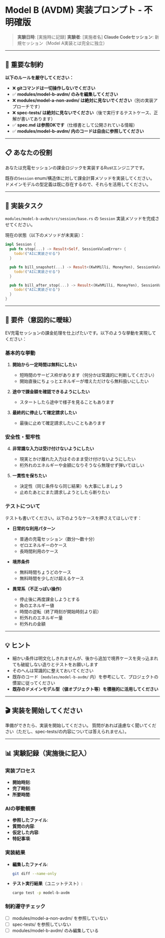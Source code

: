 # Model B (AVDM) 実装プロンプト - 不明確版

> **実験日時**: [実施時に記録]
> **実験者**: [実施者名]
> **Claude Codeセッション**: 新規セッション（Model A実装とは完全に独立）

---

## 🚫 重要な制約

**以下のルールを厳守してください：**

- ❌ **gitコマンドは一切操作しないでください**
- ✅ **modules/model-b-avdm/ のみを編集してください**
- ❌ **modules/model-a-non-avdm/ は絶対に見ないでください**（別の実装アプローチです）
- ❌ **spec-tests/ は絶対に見ないでください**（後で実行するテストケース、正解が書いてあります）
- ✅ **spec.md は参照OKです**（仕様書として公開されている情報）
- ✅ **modules/model-b-avdm/ 内のコードは自由に参照してください**

---

## 📋 あなたの役割

あなたは充電セッションの課金ロジックを実装するRustエンジニアです。

既存の`Session` enum/構造体に対して課金計算メソッドを実装してください。
ドメインモデルの型定義は既に存在するので、それらを活用してください。

---

## 🎯 実装タスク

`modules/model-b-avdm/src/session/base.rs` の `Session` 実装メソッドを完成させてください。

現在の状態（以下のメソッドが未実装）：
```rust
impl Session {
  pub fn stop(...) -> Result<Self, SessionValueError> {
    todo!("AIに実装させる")
  }

  pub fn bill_snapshot(...) -> Result<(KwhMilli, MoneyYen), SessionValueError> {
    todo!("AIに実装させる")
  }

  pub fn bill_after_stop(...) -> Result<(KwhMilli, MoneyYen), SessionValueError> {
    todo!("AIに実装させる")
  }
}
```

---

## 📝 要件（意図的に曖昧）

EV充電セッションの課金処理を仕上げたいです。以下のような挙動を実現してください：

### 基本的な挙動
1. **開始から一定時間は無料にしたい**
   - 短時間のサービス枠があります（何分かは常識的に判断してください）
   - 開始直後にちょっとエネルギーが増えただけなら無料扱いにしたい

2. **途中で課金額を確認できるようにしたい**
   - スタートしたら途中で様子を見ることもあります

3. **最終的に停止して確定請求したい**
   - 最後に止めて確定請求したいこともあります

### 安全性・堅牢性
4. **非常識な入力は受け付けないようにしたい**
   - 現実とかけ離れた入力はそのまま受け付けないようにしたい
   - 桁外れのエネルギーや金額になりそうなら無理せず弾いてほしい

5. **一貫性を保ちたい**
   - 決定性（同じ条件なら同じ結果）も大事にしましょう
   - 止めたあとにまた請求しようとしたら断りたい

### テストについて
テストも書いてください。以下のようなケースを押さえてほしいです：

- **日常的な利用パターン**
  - 普通の充電セッション（数分〜数十分）
  - ゼロエネルギーのケース
  - 長時間利用のケース

- **境界条件**
  - 無料時間ちょうどのケース
  - 無料時間を少しだけ超えるケース

- **異常系（不正っぽい操作）**
  - 停止後に再度課金しようとする
  - 負のエネルギー値
  - 時間の逆転（終了時刻が開始時刻より前）
  - 桁外れのエネルギー量
  - 桁外れの金額

---

## 💡 ヒント

- 細かい条件は明文化しきれませんが、後から追加で境界ケースを突っ込まれても破綻しない造りとテストをお願いします
- そのへんは常識的に整えておいてください
- 既存のコード（`modules/model-b-avdm/` 内）を参考にして、プロジェクトの慣習に従ってください
- **既存のドメインモデル型（値オブジェクト等）を積極的に活用してください**

---

## 🎬 実装を開始してください

準備ができたら、実装を開始してください。
質問があれば遠慮なく聞いてください（ただし、spec-tests/の内容については答えられません）。

---

## 📊 実験記録（実施後に記入）

### 実装プロセス
- **開始時刻**:
- **完了時刻**:
- **所要時間**:

### AIの挙動観察
- **参照したファイル**:
- **質問の内容**:
- **仮定した内容**:
- **特記事項**:

### 実装結果
- **編集したファイル**:
  ```bash
  git diff --name-only
  ```

- **テスト実行結果**（ユニットテスト）:
  ```bash
  cargo test -p model-b-avdm
  ```

### 制約遵守チェック
- [ ] modules/model-a-non-avdm/ を参照していない
- [ ] spec-tests/ を参照していない
- [ ] modules/model-b-avdm/ のみ編集している
